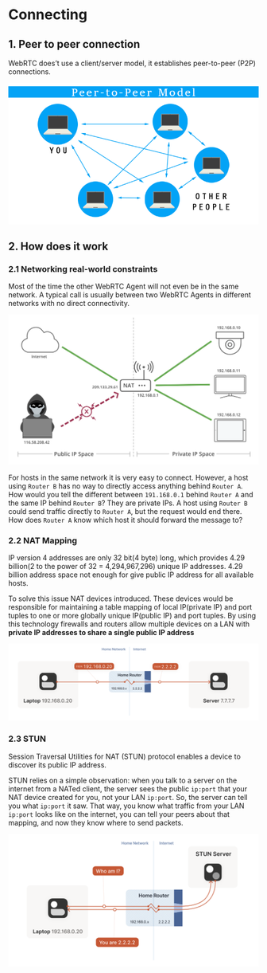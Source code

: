 # Connecting

## 1. Peer to peer connection

WebRTC does’t use a client/server model, it establishes peer-to-peer (P2P) connections. 

![](../../assets/images/webrtc/p2p.png)

## 2. How does it work

### 2.1 Networking real-world constraints

Most of the time the other WebRTC Agent will not even be in the same network. A typical call is usually between two WebRTC Agents in different networks with no direct connectivity.

![](../../assets/images/webrtc/networking_constraints.png)

For hosts in the same network it is very easy to connect. However, a host using `Router B` has no way to directly access anything behind `Router A`. How would you tell the different between `191.168.0.1` behind `Router A` and the same IP behind `Router B`? They are private IPs. A host using `Router B` could send traffic directly to `Router A`, but the request would end there. How does `Router A` know which host it should forward the message to?

### 2.2 NAT Mapping

IP version 4 addresses are only 32 bit(4 byte) long, which provides 4.29 billion(2 to the power of 32 = 4,294,967,296) unique IP addresses. 4.29 billion address space not enough for give public IP address for all available hosts.

To solve this issue NAT devices introduced. These devices would be responsible for maintaining a table mapping of local IP(private IP) and port tuples to one or more globally unique IP(public IP) and port tuples. By using this technology firewalls and routers allow multiple devices on a LAN with **private IP addresses to share a single public IP address**

![](../../assets/images/webrtc/nat_mapping.png)

### 2.3 STUN

Session Traversal Utilities for NAT (STUN) protocol enables a device to discover its public IP address.

STUN relies on a simple observation: when you talk to a server on the internet from a NATed client, the server sees the public `ip:port` that your NAT device created for you, not your LAN `ip:port`. So, the server can tell you what `ip:port` it saw. That way, you know what traffic from your LAN `ip:port` looks like on the internet, you can tell your peers about that mapping, and now they know where to send packets.

![](../../assets/images/webrtc/stun.png)


